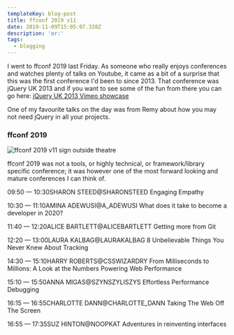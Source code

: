 ```yaml
---
templateKey: blog-post
title: ffconf 2019 v11
date: 2019-11-09T15:05:07.328Z
description: 'or:'
tags:
  - blogging
---
```



I went to ffconf 2019 last Friday. As someone who really enjoys conferences and watches plenty of talks on Youtube, it came as a bit of a surprise that this was the first conference I'd been to since 2013. That conference was jQuery UK 2013 and if you want to see some of the fun from there you can go here: [jQuery UK 2013 Vimeo showcase](https://vimeo.com/showcase/2509484)

One of my favourite talks on the day was from Remy about how you may not need jQuery in all your projects. 

### ffconf 2019

![ffconf 2019 v11 sign outside theatre](https://res.cloudinary.com/lazydayed/image/upload/v1573496186/IMG_20191108_142802_1_hl5jhv.jpg)

ffconf 2019 was not a tools, or highly technical, or framework/library specific conference; it was however one of the most forward looking and mature conferences I can think of. 

09:50 — 10:30SHARON STEED@SHARONSTEED
Engaging Empathy

10:30 — 11:10AMINA ADEWUSI@A_ADEWUSI
What does it take to become a developer in 2020?

11:40 — 12:20ALICE BARTLETT@ALICEBARTLETT
Getting more from Git

12:20 — 13:00LAURA KALBAG@LAURAKALBAG
8 Unbelievable Things You Never Knew About Tracking

14:30 — 15:10HARRY ROBERTS@CSSWIZARDRY
From Milliseconds to Millions: A Look at the Numbers Powering Web Performance

15:10 — 15:50ANNA MIGAS@SZYNSZYLISZYS
Effortless Performance Debugging

16:15 — 16:55CHARLOTTE DANN@CHARLOTTE_DANN
Taking The Web Off The Screen

16:55 — 17:35SUZ HINTON@NOOPKAT
Adventures in reinventing interfaces
